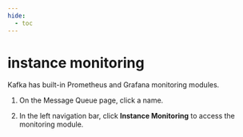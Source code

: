 ```yaml
---
hide:
  - toc
---
```


# instance monitoring

Kafka has built-in Prometheus and Grafana monitoring modules.

1. On the Message Queue page, click a name.

    <!--screenshot-->

2. In the left navigation bar, click __Instance Monitoring__ to access the monitoring module.

    <!--screenshot-->

<!-- The specific meaning of each monitoring metric will be added later (@justedennnnn). -->